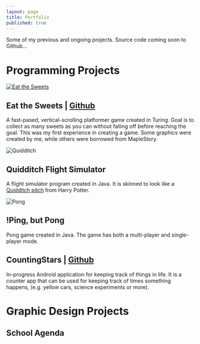 ```yaml
---
layout: page
title: Portfolio
published: true
---
```


Some of my previous and ongoing projects. Source code coming soon to Github...

<!-- note to self: create gifs of gameplay when you rollover the images--->
# Programming Projects <a name="programs"></a>
[![Eat the Sweets](http://i.imgur.com/r6AaxjL.png)](https://github.com/polkabear/EatTheSweets)<a name="sweets"></a>
## Eat the Sweets | [Github](https://github.com/polkabear/EatTheSweets)
A fast-pased, vertical-scrolling platformer game created in Turing. Goal is to collect as many sweets as you can without falling off before reaching the goal. This was my first experience in creating a game. Some graphics were created by me, while others were borrowed from MapleStory.

![Quidditch](http://i.imgur.com/MG1rFYL.png)<a name="quidditch"></a>
## Quidditch Flight Simulator
A flight simulator program created in Java. It is skinned to look like a [Quidditch pitch](http://harrypotter.wikia.com/wiki/Quidditch) from Harry Potter. 

![Pong](http://i.imgur.com/j4heico.png)<a name="pong"></a>
## !Ping, but Pong
Pong game created in Java. The game has both a multi-player and single-player mode.

## CountingStars | [Github](https://github.com/polkabear/CountingStars)<a name="stars"></a>
In-progress Android application for keeping track of things in life. It is a counter app that can be used for keeping track of times something happens, (e.g. yellow cars, science experiments or more).

# Graphic Design Projects <a name="graphics"></a>
## School Agenda
